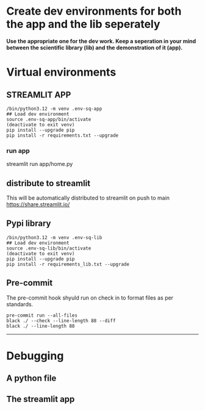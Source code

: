 # Create dev environments for both the app and the lib seperately

**Use the appropriate one for the dev work. Keep a seperation in your mind between the scientific library (lib) and the demonstration of it (app).**

# Virtual environments

## STREAMLIT APP
```
/bin/python3.12 -m venv .env-sq-app
## Load dev environment
source .env-sq-app/bin/activate
(deactivate to exit venv)
pip install --upgrade pip
pip install -r requirements.txt --upgrade
```

### run app
streamlit run app/home.py

## distribute to streamlit
This will be automatically distributed to streamlit on push to main
https://share.streamlit.io/

## Pypi library
```
/bin/python3.12 -m venv .env-sq-lib
## Load dev environment
source .env-sq-lib/bin/activate
(deactivate to exit venv)
pip install --upgrade pip
pip install -r requirements_lib.txt --upgrade
```

## Pre-commit

The pre-commit hook shyuld run on check in to format files as per standards.
```
pre-commit run --all-files
black ./ --check --line-length 88 --diff
black ./ --line-length 88
```
---

# Debugging

## A python file

## The streamlit app
